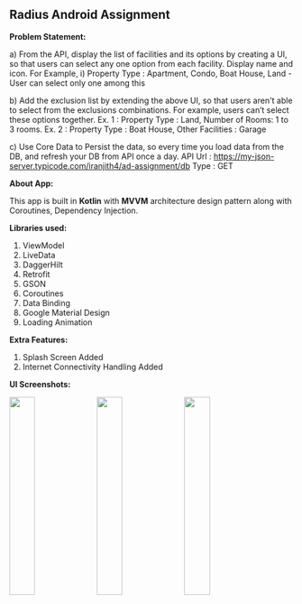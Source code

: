 <h2> Radius Android Assignment</h2>

<b>Problem Statement:</b>

a) From the API, display the list of facilities and its options by creating a UI, so that users
can select any one option from each facility. Display name and icon. For Example,
i) Property Type : Apartment, Condo, Boat House, Land - User can select only one
among this

b) Add the exclusion list by extending the above UI, so that users aren't able to select
from the exclusions combinations.
For example, users can’t select these options together.
Ex. 1 : Property Type : Land, Number of Rooms: 1 to 3 rooms.
Ex. 2 : Property Type : Boat House, Other Facilities : Garage

c) Use Core Data to Persist the data, so every time you load data from the DB, and refresh
your DB from API once a day.
API Url : https://my-json-server.typicode.com/iranjith4/ad-assignment/db
Type : GET

<b>About App:</b>

This app is built in <b>Kotlin</b> with <b>MVVM</b> architecture design pattern along with Coroutines, Dependency Injection.

<b>Libraries used:</b>
1. ViewModel
2. LiveData
3. DaggerHilt
4. Retrofit
5. GSON
6. Coroutines
7. Data Binding
8. Google Material Design
9. Loading Animation

<b>Extra Features:</b>
1. Splash Screen Added
2. Internet Connectivity Handling Added
   
<b>UI Screenshots:</b>

<img src="https://github.com/coderehan/1stZoom-Android-Assignment/assets/75351694/0633900b-5adf-49e4-9b2a-5f3caf153d62.jpg" width=30% height=30%> <img src="https://github.com/coderehan/1stZoom-Android-Assignment/assets/75351694/739797de-f095-424a-a66e-b519906e3079.jpg" width=30% height=30%>
<img src="https://github.com/coderehan/1stZoom-Android-Assignment/assets/75351694/37c24c68-5db1-4727-8905-ce9302802595.jpg" width=30% height=30%> 
